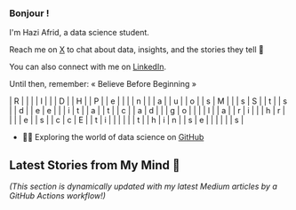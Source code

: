### Bonjour !

I'm Hazi Afrid, a data science student.

Reach me on [X](https://x.com/HaziAfrid) to chat about data, insights, and the stories they tell  👋

You can also connect with me on [LinkedIn](https://www.linkedin.com/in/contacthazi/).

Until then, remember:  « Believe Before Beginning » 

| R | | | | I | | | D | | H | | P |
| e | | | | n | | | a | | u | | o |
| s | M | | | s | S | | t | | s | | d |
| e | e | | | i | t | | a | | t | | c |
| a | d | | | g | o | |   | | l | | a |
| r | i | | | h | r | |   | | e | | s |
| c | c | E | | t | i | |   | |   | | t | 
| h | i | n | | s | e | |   | |   | | s |


- 👨‍💻 Exploring the world of data science on [GitHub](https://github.com/Masterhazi)

## Latest Stories from My Mind 🧠 

_(This section is dynamically updated with my latest Medium articles by a GitHub Actions workflow!)_ 
